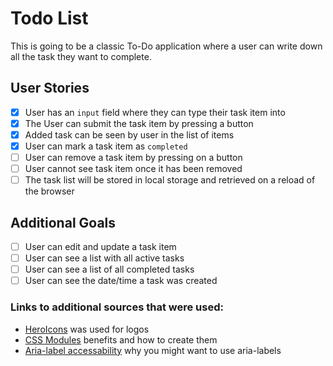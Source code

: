 # Todo List

This is going to be a classic To-Do application where a user can write down all the task they want to complete.

## User Stories

- [x] User has an `input` field where they can type their task item into
- [x] The User can submit the task item by pressing a button
- [x] Added task can be seen by user in the list of items
- [x] User can mark a task item as `completed`
- [ ] User can remove a task item by pressing on a button
- [ ] User cannot see task item once it has been removed
- [ ] The task list will be stored in local storage and retrieved on a reload of the browser

## Additional Goals

- [ ] User can edit and update a task item
- [ ] User can see a list with all active tasks
- [ ] User can see a list of all completed tasks
- [ ] User can see the date/time a task was created

### Links to additional sources that were used:

- [HeroIcons](https://github.com/tailwindlabs/heroicons) was used for logos
- [CSS Modules](https://developer.adobe.com/commerce/pwa-studio/guides/general-concepts/css-modules/#:~:text=CSS%20modules%20give%20you%20the,application%20using%20a%20modular%20approach.) benefits and how to create them
- [Aria-label accessability](https://stackoverflow.com/questions/22039910/what-is-aria-label-and-how-should-i-use-it) why you might want to use aria-labels
